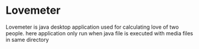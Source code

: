 # Lovemeter
Lovemeter is java desktop application used for calculating love of two people.
  here application only run when java file is executed with media files in same directory
